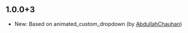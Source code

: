 ## 1.0.0+3

- New: Based on animated_custom_dropdown (by [AbdullahChauhan](https://github.com/AbdullahChauhan/custom-dropdown))


